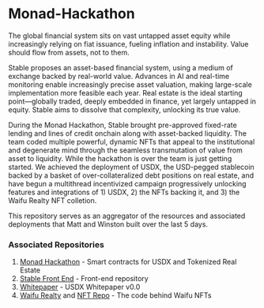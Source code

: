 # Monad-Hackathon
The global financial system sits on vast untapped asset equity while increasingly relying on fiat issuance, fueling inflation and instability. Value should flow from assets, not to them.  

Stable proposes an asset-based financial system, using a medium of exchange backed by real-world value. Advances in AI and real-time monitoring enable increasingly precise asset valuation, making large-scale implementation more feasible each year. Real estate is the ideal starting point—globally traded, deeply embedded in finance, yet largely untapped in equity. Stable aims to dissolve that complexity, unlocking its true value.

During the Monad Hackathon, Stable brought pre-approved fixed-rate lending and lines of credit onchain along with asset-backed liquidity. The team coded multiple powerful, dynamic NFTs that appeal to the institutional and degenerate mind through the seamless transmutation of value from asset to liquidity. While the hackathon is over the team is just getting started. We achieved the deployment of USDX, the USD-pegged stablecoin backed by a basket of over-collateralized debt positions on real estate, and have begun a multithread incentivized campaign progressively unlocking features and integrations of 1) USDX, 2) the NFTs backing it, and 3) the Waifu Realty NFT colletion.

This repository serves as an aggregator of the resources and associated deployments that Matt and Winston built over the last 5 days.

### Associated Repositories
1. [Monad Hackathon](https://github.com/Stable-Finance/Monad-Hackathon) - Smart contracts for USDX and Tokenized Real Estate 
2. [Stable Front End](https://github.com/Stable-Finance/stable-front-end) - Front-end repository
3. [Whitepaper](https://github.com/Stable-Finance/whitepaper) - USDX Whitepaper v0.0
4. [Waifu Realty](https://github.com/Stable-Finance/Waifu-Realty) and [NFT Repo](https://github.com/Stable-Finance/NFT-Repo) - The code behind Waifu NFTs
